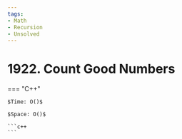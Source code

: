 ```yaml
---
tags:
- Math
- Recursion
- Unsolved
---
```



# 1922. Count Good Numbers

=== "C++"

    $Time: O()$

    $Space: O()$

    ```c++
    ```